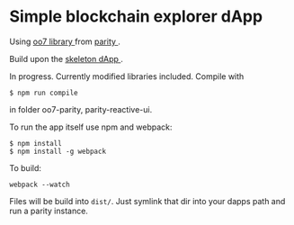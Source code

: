# Simple blockchain explorer dApp

Using <a href="https://github.com/paritytech/oo7"> oo7 library </a> from <a href="https://github.com/paritytech/parity"> parity </a>.

Build upon the <a href="https://github.com/paritytech/skeleton"> skeleton dApp </a>.

In progress. Currently modified libraries included. Compile with 
```
$ npm run compile
```
in folder oo7-parity, parity-reactive-ui.


To run the app itself use npm and webpack:

```
$ npm install
$ npm install -g webpack
```

To build:

```
webpack --watch
```

Files will be build into `dist/`. Just symlink that dir into your dapps path and run a parity instance.

